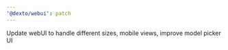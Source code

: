 ```yaml
---
'@dexto/webui': patch
---
```


Update webUI to handle different sizes, mobile views, improve model picker UI
